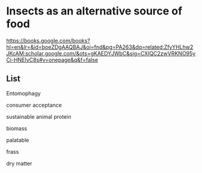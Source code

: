 # Insects as an alternative source of food

https://books.google.com/books?hl=en&lr=&id=boeZDgAAQBAJ&oi=fnd&pg=PA263&dq=related:ZfyYHLhw2JKcAM:scholar.google.com/&ots=gKAEDYJWbC&sig=CXIQC2zwVRKNO95yCi-HNEIvC8s#v=onepage&q&f=false
## List
Entomophagy

consumer acceptance

sustainable animal protein

biomass

palatable

frass

dry matter

